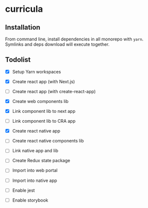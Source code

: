 # curricula

## Installation
From command line, install dependencies in all monorepo with `yarn`. Symlinks and deps download will execute together.

## Todolist

  - [x] Setup Yarn workspaces
  - [x] Create react app (with Next.js)
  - [ ] Create react app (with create-react-app)
  - [x] Create web components lib
  - [x] Link component lib to next app
  - [ ] Link component lib to CRA app 
  - [x] Create react native app
  - [ ] Create react native components lib
  - [ ] Link native app and lib
  - [ ] Create Redux state package
  - [ ] Import into web portal
  - [ ] Import into native app
  - [ ] Enable jest
  - [ ] Enable storybook
  